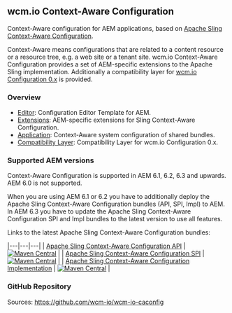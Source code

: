## wcm.io Context-Aware Configuration

Context-Aware configuration for AEM applications, based on [Apache Sling Context-Aware Configuration][sling-caconfig].

Context-Aware means configurations that are related to a content resource or a resource tree, e.g. a web site or a tenant site. wcm.io Context-Aware Configuration provides a set of AEM-specific extensions to the Apache Sling implementation. Additionally a compatibility layer for [wcm.io Configuration 0.x][config-deprecated] is provided.


### Overview

* [Editor](editor/): Configuration Editor Template for AEM.
* [Extensions](extensions/): AEM-specific extensions for Sling Context-Aware Configuration.
* [Application](application/): Context-Aware system configuration of shared bundles.
* [Compatibility Layer](compat/): Compatibility Layer for wcm.io Configuration 0.x.


### Supported AEM versions

Context-Aware Configuration is supported in AEM 6.1, 6.2, 6.3 and upwards. AEM 6.0 is not supported.

When you are using AEM 6.1 or 6.2 you have to additionally deploy the Apache Sling Context-Aware Configuration bundles (API, SPI, Impl) to AEM. In AEM 6.3 you have to update the Apache Sling Context-Aware Configuration SPI and Impl bundles to the latest version to use all features.

Links to the latest Apache Sling Context-Aware Configuration bundles:

|---|---|---|
| [Apache Sling Context-Aware Configuration API](https://maven-badges.herokuapp.com/maven-central/org.apache.sling/org.apache.sling.caconfig.api) | [![Maven Central](https://maven-badges.herokuapp.com/maven-central/org.apache.sling/org.apache.sling.caconfig.api/badge.svg)](https://maven-badges.herokuapp.com/maven-central/org.apache.sling/org.apache.sling.caconfig.api) |
| [Apache Sling Context-Aware Configuration SPI](https://maven-badges.herokuapp.com/maven-central/org.apache.sling/org.apache.sling.caconfig.spi) | [![Maven Central](https://maven-badges.herokuapp.com/maven-central/org.apache.sling/org.apache.sling.caconfig.spi/badge.svg)](https://maven-badges.herokuapp.com/maven-central/org.apache.sling/org.apache.sling.caconfig.spi) |
| [Apache Sling Context-Aware Configuration Implementation](https://maven-badges.herokuapp.com/maven-central/org.apache.sling/org.apache.sling.caconfig.impl) | [![Maven Central](https://maven-badges.herokuapp.com/maven-central/org.apache.sling/org.apache.sling.caconfig.impl/badge.svg)](https://maven-badges.herokuapp.com/maven-central/org.apache.sling/org.apache.sling.caconfig.impl) |


### GitHub Repository

Sources: https://github.com/wcm-io/wcm-io-caconfig



[sling-caconfig]: http://sling.apache.org/documentation/bundles/context-aware-configuration/context-aware-configuration.html
[config-deprecated]: http://wcm.io/config/

